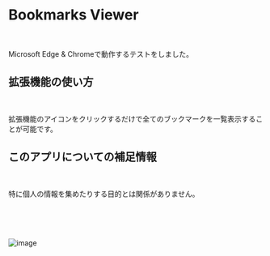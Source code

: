 # Bookmarks Viewer

<br>

Microsoft Edge & Chromeで動作するテストをしました。

## 拡張機能の使い方

<br>

拡張機能のアイコンをクリックするだけで全てのブックマークを一覧表示することが可能です。

##  このアプリについての補足情報

<br>

特に個人の情報を集めたりする目的とは関係がありません。

<br>

<br>

<br>

![image](https://github.com/user-attachments/assets/a68ff013-df2f-44b5-a882-030d758ee69d)

